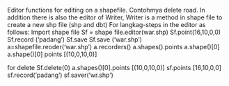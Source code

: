 Editor functions for editing on a shapefile. Contohmya delete road. In addition there is also the editor of Writer, Writer is a method in shape file to create a new shp file (shp and dbt)
For langkag-steps in the editor as follows:
Import shape file
Sf = shape file.editor(war.shp)
Sf.point(16,10,0,0)
Sf.record (‘padang’)
Sf.save
Sf.save (‘war.shp’)
a=shapefile.reoder(‘war.shp’)
a.recorders()
a.shapes().points
a.shape()[0]
a.shape()[0] points
[(10,0,10,0)]

for delete
Sf.delete(0)
a.shapes()[0].points [(10,0,10,0)]
sf.points [16,10,0,0]
sf.record(‘padang’)
sf.saver(‘wr.shp’)
